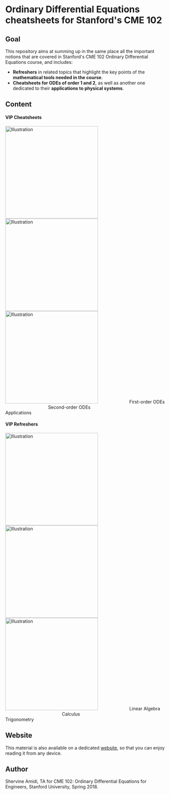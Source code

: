 # Ordinary Differential Equations cheatsheets for Stanford's CME 102
## Goal
This repository aims at summing up in the same place all the important notions that are covered in Stanford's CME 102 Ordinary Differential Equations course, and includes:
- **Refreshers** in related topics that highlight the key points of the **mathematical tools needed in the course**.
- **Cheatsheets for ODEs of order 1 and 2**, as well as another one dedicated to their **applications to physical systems**.

## Content
#### VIP Cheatsheets
<a href="https://github.com/shervinea/stanford-cme-102-ordinary-differential-equations/blob/master/cheatsheet-first-ode.pdf"><img src="https://stanford.edu/~shervine/images/vip-cheatsheet-first-ode.png?" alt="Illustration" width="290px"/></a><a href="https://github.com/shervinea/stanford-cme-102-ordinary-differential-equations/blob/master/cheatsheet-second-ode.pdf"><img src="https://stanford.edu/~shervine/images/vip-cheatsheet-second-ode.png?" alt="Illustration" width="290px"/></a><a href="https://github.com/shervinea/stanford-cme-102-ordinary-differential-equations/blob/master/cheatsheet-applications.pdf"><img src="https://stanford.edu/~shervine/images/vip-cheatsheet-applications.png?" alt="Illustration" width="290px"/></a>
&nbsp; &nbsp; &nbsp;&nbsp; &nbsp; &nbsp; &nbsp; &nbsp; &nbsp; &nbsp; &nbsp;&nbsp; &nbsp; First-order ODEs &nbsp; &nbsp; &nbsp;&nbsp; &nbsp; &nbsp; &nbsp; &nbsp; &nbsp; &nbsp; &nbsp;&nbsp; &nbsp; &nbsp; &nbsp; &nbsp; &nbsp; &nbsp; Second-order ODEs &nbsp; &nbsp; &nbsp; &nbsp;&nbsp; &nbsp; &nbsp; &nbsp; &nbsp; &nbsp; &nbsp; &nbsp; &nbsp;&nbsp; &nbsp; &nbsp; &nbsp; &nbsp;&nbsp; &nbsp; &nbsp; &nbsp; Applications

#### VIP Refreshers
<a href="https://github.com/shervinea/stanford-cme-102-ordinary-differential-equations/blob/master/linear-algebra.pdf"><img src="https://stanford.edu/~shervine/images/refresher-linear-algebra.png?" alt="Illustration" width="290px"/></a><a href="https://github.com/shervinea/stanford-cme-102-ordinary-differential-equations/blob/master/calculus.pdf"><img src="https://stanford.edu/~shervine/images/refresher-calculus.png?" alt="Illustration" width="290px"/></a><a href="https://github.com/shervinea/stanford-cme-102-ordinary-differential-equations/blob/master/trigonometry.pdf"><img src="https://stanford.edu/~shervine/images/refresher-trigonometry.png?" alt="Illustration" width="290px"/></a>
&nbsp; &nbsp; &nbsp;&nbsp; &nbsp; &nbsp; &nbsp; &nbsp; &nbsp; &nbsp; &nbsp;&nbsp; &nbsp; Linear Algebra &nbsp; &nbsp; &nbsp;&nbsp; &nbsp; &nbsp; &nbsp; &nbsp; &nbsp; &nbsp; &nbsp;&nbsp; &nbsp; &nbsp; &nbsp;&nbsp; &nbsp; &nbsp; &nbsp; &nbsp; &nbsp; &nbsp; &nbsp; &nbsp; &nbsp; &nbsp; Calculus &nbsp; &nbsp; &nbsp; &nbsp;&nbsp; &nbsp; &nbsp; &nbsp; &nbsp; &nbsp; &nbsp; &nbsp; &nbsp;&nbsp; &nbsp; &nbsp; &nbsp; &nbsp; &nbsp; &nbsp; &nbsp; &nbsp; &nbsp; &nbsp; &nbsp; Trigonometry

## Website
This material is also available on a dedicated [website](https://stanford.edu/~shervine/teaching/cme-102), so that you can enjoy reading it from any device.

## Author
Shervine Amidi, TA for CME 102: Ordinary Differential Equations for Engineers, Stanford University, Spring 2018.
